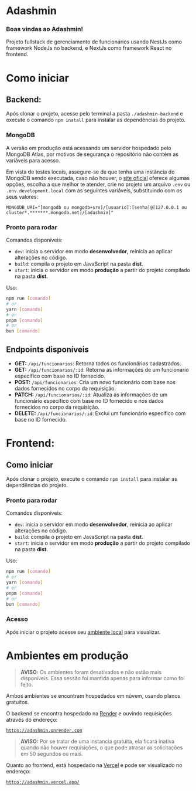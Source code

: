 # Adashmin

### Boas vindas ao Adashmin!

Projeto fullstack de gerenciamento de funcionários usando NestJs como framework NodeJs no backend, e NextJs como framework React no frontend.

# Como iniciar

## Backend:

Após clonar o projeto, acesse pelo terminal a pasta `./adashmin-backend` e execute o comando `npm install` para instalar as dependências do projeto.

### MongoDB

A versão em produção está acessando um servidor hospedado pelo MongoDB Atlas, por motivos de segurança o repositório não contém as variáveis para acesso.

Em vista de testes locais, assegure-se de que tenha uma instância do MongoDB sendo executada, caso não houver, o [site oficial](https://www.mongodb.com/pt-br) oferece algumas opções, escolha a que melhor te atender, crie no projeto um arquivo `.env` ou `.env.development.local` com as seguintes variáveis, substituindo com os seus valores:

```Basic
MONGODB_URI="[mongodb ou mongodb+srv]/[usuario]:[senha]@[127.0.0.1 ou cluster*.*******.mongodb.net]/[adashmin]"
```

### Pronto para rodar

Comandos disponíveis:

- `dev`: inicia o servidor em modo **desenvolvedor**, reinicia ao aplicar alterações no código.
- `build`: compila o projeto em JavaScript na pasta **dist**.
- `start`: inicia o servidor em modo **produção** a partir do projeto compilado na pasta **dist**.

Uso:

```bash
npm run [comando]
# or
yarn [comando]
# or
pnpm [comando]
# or
bun [comando]
```

## Endpoints disponíveis

- **GET:** `/api/funcionarios`: Retorna todos os funcionários cadastrados.
- **GET:** `/api/funcionarios/:id`: Retorna as informações de um funcionário específico com base no ID fornecido.
- **POST:** `/api/funcionarios`: Cria um novo funcionário com base nos dados fornecidos no corpo da requisição.
- **PATCH:** `/api/funcionarios/:id`: Atualiza as informações de um funcionário específico com base no ID fornecido e nos dados fornecidos no corpo da requisição.
- **DELETE:** `/api/funcionarios/:id`: Exclui um funcionário específico com base no ID fornecido.

# Frontend:

## Como iniciar

Após clonar o projeto, execute o comando `npm install` para instalar as dependências do projeto.

### Pronto para rodar

Comandos disponíveis:

- `dev`: inicia o servidor em modo **desenvolvedor**, reinicia ao aplicar alterações no código.
- `build`: compila o projeto em JavaScript na pasta **dist**.
- `start`: inicia o servidor em modo **produção** a partir do projeto compilado na pasta **dist**.

Uso:

```bash
npm run [comando]
# or
yarn [comando]
# or
pnpm [comando]
# or
bun [comando]
```

### Acesso

Após iniciar o projeto acesse seu [ambiente local](http://localhost:3000) para visualizar.

# Ambientes em produção

> **AVISO:** Os ambientes foram desativados e não estão mais disponíveis. Essa sessão foi mantida apenas para informar como foi feito.

Ambos ambientes se encontram hospedados em núvem, usando planos gratuitos.

O backend se encontra hospedado na [Render](https://render.com/) e ouvindo requisições através do endereço:

[`https://adashmin.onrender.com`](https://adashmin.onrender.com)

> **AVISO:** Por se tratar de uma instancia gratuita, ela ficará inativa quando não houver requisições, o que pode atrasar as solicitações em 50 segundos ou mais.

Quanto ao frontend, está hospedado na [Vercel](https://vercel.com/) e pode ser visualizado no endereço:

[`https://adashmin.vercel.app/`](https://adashmin.vercel.app/)
